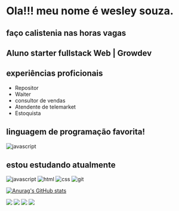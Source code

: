 # Ola!!! meu nome é wesley souza.
## faço calistenia nas horas vagas
## Aluno starter fullstack Web | Growdev
## experiências proficionais
<ul>
    <li>Repositor</li>
    <li>Waiter</li>
    <li>consultor de vendas</li>
    <li>Atendente de telemarket</li>
    <li>Estoquista</li>
</ul>

## linguagem de programação favorita!
![javascript](https://img.shields.io/badge/JavaScript-F7DF1E?style=for-the-badge&logo=javascript&logoColor=black)

## estou estudando atualmente
![javascript](https://img.shields.io/badge/JavaScript-323330?style=for-the-badge&logo=javascript&logoColor=F7DF1E)
![html](https://img.shields.io/badge/HTML5-E34F26?style=for-the-badge&logo=html5&logoColor=white)
![css](https://img.shields.io/badge/CSS3-1572B6?style=for-the-badge&logo=css3&logoColor=white)
![git](https://img.shields.io/badge/Git-E34F26?style=for-the-badge&logo=git&logoColor=white)


[![Anurag's GitHub stats](https://github-readme-stats.vercel.app/api?username=WesleySouza27)](https://github.com/anuraghazra/github-readme-stats)

<div>
    <a href="https://instagram.com/wesley_ss27" target="_blank"><img src="https://img.shields.io/badge/-Instagram-%23E4405F?style=for-the-badge&logo=instagram&logoColor=white" target="_blank"></a>
 <a href="https://discord.gg/wesleysouza27" target="_blank"><img src="https://img.shields.io/badge/Discord-7289DA?style=for-the-badge&logo=discord&logoColor=white" target="_blank"></a> 
  <a href = "mailto:Wesleysilvanfl@gmail.com"><img src="https://img.shields.io/badge/-Gmail-%23333?style=for-the-badge&logo=gmail&logoColor=white" target="_blank"></a>
  <a href="https://www.linkedin.com/in/wesley-souza-/" target="_blank"><img src="https://img.shields.io/badge/-LinkedIn-%230077B5?style=for-the-badge&logo=linkedin&logoColor=white" target="_blank"></a> 
</div>
